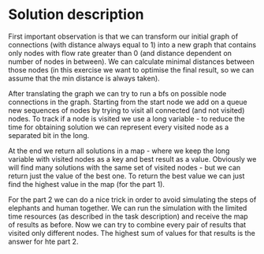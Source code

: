 # Solution description

First important observation is that we can transform our initial graph of connections (with distance always equal to 1) 
into a new graph that contains only nodes with flow rate greater than 0 (and distance dependent on number of nodes in between). 
We can calculate minimal distances between those nodes (in this exercise we want to optimise the final result, so we can assume
that the min distance is always taken). 

After translating the graph we can try to run a bfs on possible node connections in the graph. Starting from the start node
we add on a queue new sequences of nodes by trying to visit all connected (and not visited) nodes. To track if a node is visited 
we use a long variable - to reduce the time for obtaining solution we can represent every visited node as a separated bit in the long.

At the end we return all solutions in a map - where we keep the long variable with visited nodes as a key and best result as a value. 
Obviously we will find many solutions with the same set of visited nodes - but we can return just the value of the best one. 
To return the best value we can just find the highest value in the map (for the part 1).

For the part 2 we can do a nice trick in order to avoid simulating the steps of elephants and human together. We can run 
the simulation with the limited time resources (as described in the task description) and receive the map of results as before.
Now we can try to combine every pair of results that visited only different nodes. The highest sum of values for that results
is the answer for hte part 2.